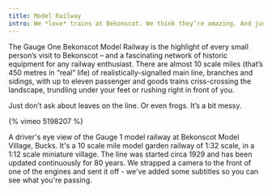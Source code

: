 ```yaml
---
title: Model Railway
intro: We *love* trains at Bekonscot. We think they’re amazing. And judging by the excitement on their faces, most of our visitors do too. That’s why we’ve been running what is famously the UK's finest public model garden railway for over 80 years.
---
```


The Gauge One Bekonscot Model Railway is the highlight of every small person’s visit to Bekonscot – and a fascinating network of historic equipment for any railway enthusiast. There are almost 10 scale miles (that’s 450 metres in “real” life) of realistically-signalled main line, branches and sidings, with up to eleven passenger and goods trains criss-crossing the landscape, trundling under your feet or rushing right in front of you.

Just don’t ask about leaves on the line. Or even frogs. It’s a bit messy.

{% vimeo 5198207 %}

A driver's eye view of the Gauge 1 model railway at Bekonscot Model Village, Bucks. It's a 10 scale mile model garden railway of 1:32 scale, in a 1:12 scale miniature village. The line was started circa 1929 and has been updated continuously for 80 years. We strapped a camera to the front of one of the engines and sent it off - we've added some subtitles so you can see what you're passing.
